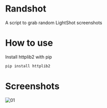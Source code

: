 # Randshot
A script to grab random LightShot screenshots

How to use
===
Install httplib2 with pip
```bash
pip install httplib2
```

Screenshots
===

![01](https://i.imgur.com/Mt0rqZF.jpg)
